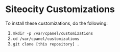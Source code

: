 Siteocity Customizations
========================

To install these customizations, do the following:

1. ``mkdir -p /var/cpanel/customizations``
2. ``cd /var/cpanel/customizations``
3. ``git clone [this repository] .``
